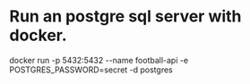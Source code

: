 # Run an postgre sql server with docker.

docker run -p 5432:5432 --name football-api -e POSTGRES_PASSWORD=secret -d postgres
